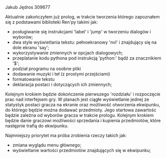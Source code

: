 Jakub Jędros 309677

Aktualnie zakończyłem już prolog, w trakcie tworzenia którego zapoznałem się z podstawami biblioteki Ren'py takimi jak:
- posługiwanie się instrukcjami 'label' i 'jump' w tworzeniu dialogów i wyborów;
- dwa style wyświetlania tekstu: pełnoekranowy 'nvl' i znajdujący się na dole ekranu 'say';
- wykorzystywanie zmiennych w opcjach dialogowych;
- przeplatanie kodu pythona pod instrukcją 'python:' bądź za znacznikiem '$';
- podział programu na osobne pliki
- dodawanie muzyki i teł (z prostymi przejściami)
- formatowanie tekstu
- deklaracja postaci i dotyczących ich zmiennych;

Kolejnym krokiem będzie dokończenie pierwszego 'rozdziału' i rozpoczęcie prac nad interfejsem gry.
W planach jest ciągłe wyświetlanie jednej ze statystyk postaci gracza na ekranie oraz możliwość otworzenia ekwipunku, do którego
będzie można dodawać przedmioty. Jego startowa zawartośc będzie zależna od wyborów gracza w trakcie prologu.
Kolejnym krokiem będzie danie graczowi możliwości sprzedania i kupienia przedmiotów, które następnie trafią do ekwipunku.

Najmniejszy priorytet ma próba zrobienia rzeczy takich jak:
- zmiana wyglądu menu głównego;
- wyświetlanie wartości przedmiotów znajdujących się w ekwipunku;

